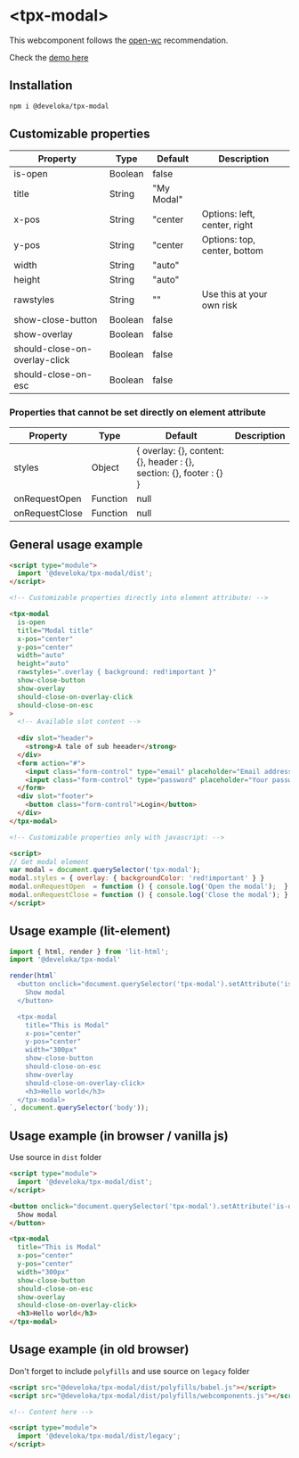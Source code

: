 # \<tpx-modal>

This webcomponent follows the [open-wc](https://github.com/open-wc/open-wc) recommendation.

Check the [demo here](https://code.develoka.com/gist/6888d64486fe9681104e7e66e102c9f0)

## Installation
```bash
npm i @develoka/tpx-modal
```

## Customizable properties

| Property                      | Type    | Default    | Description                  |
| ----------------------------- | ------- | ---------- | ---------------------------- |
| is-open                       | Boolean | false      |                              |
| title                         | String  | "My Modal" |                              |
| x-pos                         | String  | "center    | Options: left, center, right |
| y-pos                         | String  | "center    | Options: top, center, bottom |
| width                         | String  | "auto"     |                              |
| height                        | String  | "auto"     |                              |
| rawstyles                     | String  | ""         | Use this at your own risk    |
| show-close-button             | Boolean | false      |                              |
| show-overlay                  | Boolean | false      |                              |
| should-close-on-overlay-click | Boolean | false      |                              |
| should-close-on-esc           | Boolean | false      |                              |

### Properties that cannot be set directly on element attribute

| Property       | Type     | Default                                                             | Description |
| -------------- | -------- | ------------------------------------------------------------------- | ----------- |
| styles         | Object   | { overlay: {}, content: {}, header : {}, section: {}, footer : {} } |             |
| onRequestOpen  | Function | null                                                                |             |
| onRequestClose | Function | null                                                                |             |


## General usage example

```html
<script type="module">
  import '@develoka/tpx-modal/dist';
</script>

<!-- Customizable properties directly into element attribute: --> 

<tpx-modal
  is-open
  title="Modal title"
  x-pos="center"
  y-pos="center"
  width="auto"
  height="auto"
  rawstyles=".overlay { background: red!important }"
  show-close-button
  show-overlay
  should-close-on-overlay-click
  should-close-on-esc
>
  <!-- Available slot content -->
  
  <div slot="header">
    <strong>A tale of sub heeader</strong>
  </div>
  <form action="#">
    <input class="form-control" type="email" placeholder="Email address" /> 
    <input class="form-control" type="password" placeholder="Your password" /> 
  </form>
  <div slot="footer">
    <button class="form-control">Login</button>
  </div>
</tpx-modal>

<!-- Customizable properties only with javascript: --> 

<script>
// Get modal element
var modal = document.querySelector('tpx-modal');
modal.styles = { overlay: { backgroundColor: 'red!important' } }
modal.onRequestOpen  = function () { console.log('Open the modal');  }
modal.onRequestClose = function () { console.log('Close the modal'); }
</script>
```

## Usage example (lit-element)
```js
import { html, render } from 'lit-html';
import '@develoka/tpx-modal'

render(html`
  <button onclick="document.querySelector('tpx-modal').setAttribute('is-open', true)">
    Show modal
  </button>

  <tpx-modal 
    title="This is Modal" 
    x-pos="center"
    y-pos="center"
    width="300px"
    show-close-button
    should-close-on-esc
    show-overlay
    should-close-on-overlay-click>
    <h3>Hello world</h3>
  </tpx-modal>
`, document.querySelector('body'));
```

## Usage example (in browser / vanilla js)

Use source in `dist` folder

```html
<script type="module">
  import '@develoka/tpx-modal/dist';
</script>

<button onclick="document.querySelector('tpx-modal').setAttribute('is-open', true)">
  Show modal
</button>

<tpx-modal 
  title="This is Modal" 
  x-pos="center"
  y-pos="center"
  width="300px"
  show-close-button
  should-close-on-esc
  show-overlay
  should-close-on-overlay-click>
  <h3>Hello world</h3>
</tpx-modal>
```

## Usage example (in old browser)

Don't forget to include `polyfills` and use source on `legacy` folder

```html
<script src="@develoka/tpx-modal/dist/polyfills/babel.js"></script>
<script src="@develoka/tpx-modal/dist/polyfills/webcomponents.js"></script>

<!-- Content here -->

<script type="module">
  import '@develoka/tpx-modal/dist/legacy';
</script>
```
